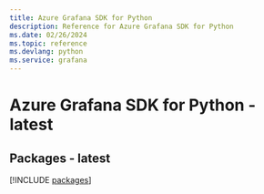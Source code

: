 ```yaml
---
title: Azure Grafana SDK for Python
description: Reference for Azure Grafana SDK for Python
ms.date: 02/26/2024
ms.topic: reference
ms.devlang: python
ms.service: grafana
---
```

# Azure Grafana SDK for Python - latest
## Packages - latest
[!INCLUDE [packages](grafana-index.md)]